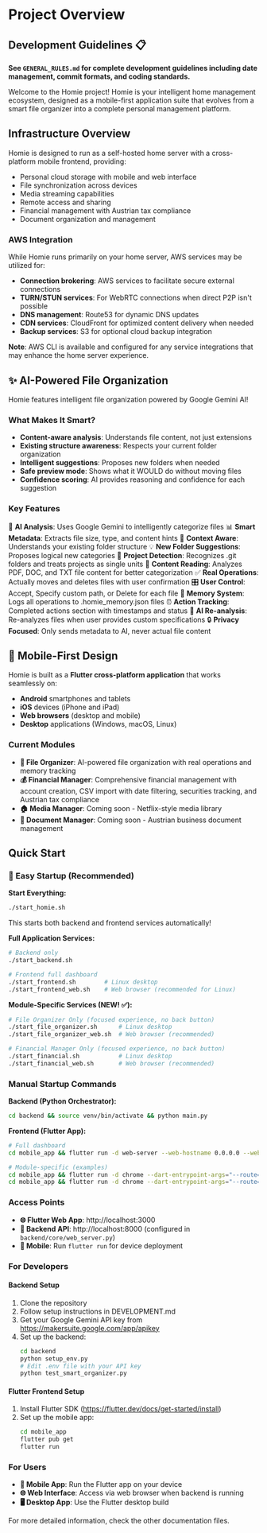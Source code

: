 # Project Overview

## Development Guidelines 📋
**See `GENERAL_RULES.md` for complete development guidelines including date management, commit formats, and coding standards.**

Welcome to the Homie project! Homie is your intelligent home management ecosystem, designed as a mobile-first application suite that evolves from a smart file organizer into a complete personal management platform.

## Infrastructure Overview

Homie is designed to run as a self-hosted home server with a cross-platform mobile frontend, providing:
- Personal cloud storage with mobile and web interface
- File synchronization across devices
- Media streaming capabilities
- Remote access and sharing
- Financial management with Austrian tax compliance
- Document organization and management

### AWS Integration

While Homie runs primarily on your home server, AWS services may be utilized for:
- **Connection brokering**: AWS services to facilitate secure external connections
- **TURN/STUN services**: For WebRTC connections when direct P2P isn't possible
- **DNS management**: Route53 for dynamic DNS updates
- **CDN services**: CloudFront for optimized content delivery when needed
- **Backup services**: S3 for optional cloud backup integration

**Note**: AWS CLI is available and configured for any service integrations that may enhance the home server experience.

## ✨ AI-Powered File Organization

Homie features intelligent file organization powered by Google Gemini AI! 

### What Makes It Smart?
- **Content-aware analysis**: Understands file content, not just extensions
- **Existing structure awareness**: Respects your current folder organization
- **Intelligent suggestions**: Proposes new folders when needed
- **Safe preview mode**: Shows what it WOULD do without moving files
- **Confidence scoring**: AI provides reasoning and confidence for each suggestion

### Key Features
🤖 **AI Analysis**: Uses Google Gemini to intelligently categorize files
📊 **Smart Metadata**: Extracts file size, type, and content hints
🎯 **Context Aware**: Understands your existing folder structure
💡 **New Folder Suggestions**: Proposes logical new categories
📁 **Project Detection**: Recognizes .git folders and treats projects as single units
📄 **Content Reading**: Analyzes PDF, DOC, and TXT file content for better categorization
✅ **Real Operations**: Actually moves and deletes files with user confirmation
🎛️ **User Control**: Accept, Specify custom path, or Delete for each file
📝 **Memory System**: Logs all operations to .homie_memory.json files
⏰ **Action Tracking**: Completed actions section with timestamps and status
🔄 **AI Re-analysis**: Re-analyzes files when user provides custom specifications
🔒 **Privacy Focused**: Only sends metadata to AI, never actual file content

## 📱 Mobile-First Design

Homie is built as a **Flutter cross-platform application** that works seamlessly on:
- **Android** smartphones and tablets
- **iOS** devices (iPhone and iPad)
- **Web browsers** (desktop and mobile)
- **Desktop** applications (Windows, macOS, Linux)

### Current Modules
- **📁 File Organizer**: AI-powered file organization with real operations and memory tracking
- **💰 Financial Manager**: Comprehensive financial management with account creation, CSV import with date filtering, securities tracking, and Austrian tax compliance
- **🏠 Media Manager**: Coming soon - Netflix-style media library
- **📄 Document Manager**: Coming soon - Austrian business document management

## Quick Start

### 🚀 Easy Startup (Recommended)

**Start Everything:**
```bash
./start_homie.sh
```
This starts both backend and frontend services automatically!

**Full Application Services:**
```bash
# Backend only
./start_backend.sh

# Frontend full dashboard
./start_frontend.sh        # Linux desktop
./start_frontend_web.sh    # Web browser (recommended for Linux)
```

**Module-Specific Services (NEW! ✅):**
```bash
# File Organizer Only (focused experience, no back button)
./start_file_organizer.sh      # Linux desktop
./start_file_organizer_web.sh  # Web browser (recommended)

# Financial Manager Only (focused experience, no back button)
./start_financial.sh           # Linux desktop
./start_financial_web.sh       # Web browser (recommended)
```

### Manual Startup Commands

**Backend (Python Orchestrator):**
```bash
cd backend && source venv/bin/activate && python main.py
```

**Frontend (Flutter App):**
```bash
# Full dashboard
cd mobile_app && flutter run -d web-server --web-hostname 0.0.0.0 --web-port 3000

# Module-specific (examples)
cd mobile_app && flutter run -d chrome --dart-entrypoint-args="--route=/file-organizer"
cd mobile_app && flutter run -d chrome --dart-entrypoint-args="--route=/financial"
```

### Access Points
- **🌐 Flutter Web App**: http://localhost:3000
- **🔗 Backend API**: http://localhost:8000 (configured in `backend/core/web_server.py`)
- **📱 Mobile**: Run `flutter run` for device deployment

### For Developers

#### Backend Setup
1. Clone the repository
2. Follow setup instructions in DEVELOPMENT.md
3. Get your Google Gemini API key from https://makersuite.google.com/app/apikey
4. Set up the backend:
   ```bash
   cd backend
   python setup_env.py
   # Edit .env file with your API key
   python test_smart_organizer.py
   ```

#### Flutter Frontend Setup
1. Install Flutter SDK (https://flutter.dev/docs/get-started/install)
2. Set up the mobile app:
   ```bash
   cd mobile_app
   flutter pub get
   flutter run
   ```

### For Users
- **📱 Mobile App**: Run the Flutter app on your device
- **🌐 Web Interface**: Access via web browser when backend is running
- **🖥️ Desktop App**: Use the Flutter desktop build

For more detailed information, check the other documentation files.
